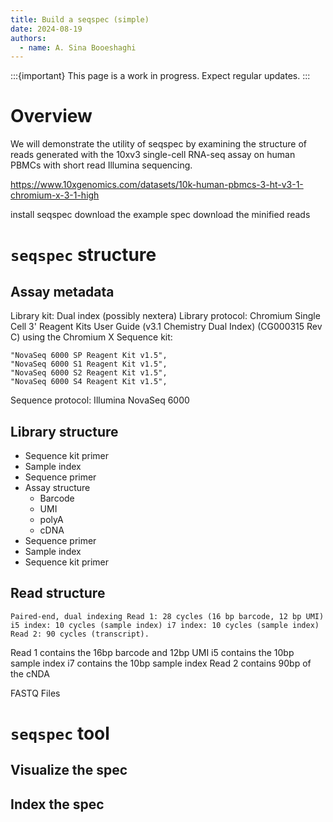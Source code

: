 ```yaml
---
title: Build a seqspec (simple)
date: 2024-08-19
authors:
  - name: A. Sina Booeshaghi
---
```


:::{important}
This page is a work in progress. Expect regular updates.
:::

# Overview

We will demonstrate the utility of seqspec by examining the structure of reads generated with the 10xv3 single-cell RNA-seq assay on human PBMCs with short read Illumina sequencing.

https://www.10xgenomics.com/datasets/10k-human-pbmcs-3-ht-v3-1-chromium-x-3-1-high

install seqspec
download the example spec
download the minified reads

# `seqspec` structure

## Assay metadata

Library kit: Dual index (possibly nextera)
Library protocol: Chromium Single Cell 3' Reagent Kits User Guide (v3.1 Chemistry Dual Index) (CG000315 Rev C) using the Chromium X
Sequence kit:

    "NovaSeq 6000 SP Reagent Kit v1.5",
    "NovaSeq 6000 S1 Reagent Kit v1.5",
    "NovaSeq 6000 S2 Reagent Kit v1.5",
    "NovaSeq 6000 S4 Reagent Kit v1.5",

Sequence protocol: Illumina NovaSeq 6000

## Library structure

- Sequence kit primer
- Sample index
- Sequence primer
- Assay structure
  - Barcode
  - UMI
  - polyA
  - cDNA
- Sequence primer
- Sample index
- Sequence kit primer

## Read structure

```
Paired-end, dual indexing Read 1: 28 cycles (16 bp barcode, 12 bp UMI) i5 index: 10 cycles (sample index) i7 index: 10 cycles (sample index) Read 2: 90 cycles (transcript).
```

Read 1 contains the 16bp barcode and 12bp UMI
i5 contains the 10bp sample index
i7 contains the 10bp sample index
Read 2 contains 90bp of the cNDA

FASTQ Files

# `seqspec` tool

## Visualize the spec

## Index the spec
